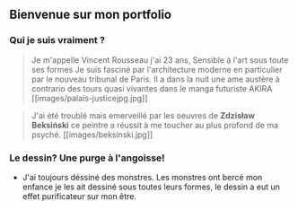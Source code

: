## Bienvenue sur mon portfolio

### Qui je suis vraiment ?

> Je m'appelle Vincent Rousseau j'ai 23 ans,
> Sensible à l'art sous toute ses formes
> Je suis fasciné par l'architecture moderne en particulier par le nouveau tribunal de Paris. Il a dans la nuit une ame austère à contrario des tours quasi vivantes
> dans le manga futuriste AKIRA 
[[images/palais-justicejpg.jpg]]

> J'ai été troublé mais emerveillé par les oeuvres de __Zdzisław Beksiński__ ce peintre a réussit à me toucher au plus profond de ma psyché.
[[images/beksinski.jpg]]

###  Le dessin? Une purge à l'angoisse!

* J'ai toujours déssiné des monstres. Les monstres ont bercé mon enfance je les ait dessiné sous toutes leurs formes, le dessin a eut un effet purificateur sur mon être.


